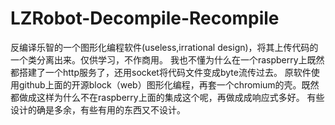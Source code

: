 # LZRobot-Decompile-Recompile
反编译乐智的一个图形化编程软件(useless,irrational design)，将其上传代码的一个类分离出来。仅供学习，不作商用。
我也不懂为什么在一个raspberry上既然都搭建了一个http服务了，还用socket将代码文件变成byte流传过去。
原软件使用github上面的开源block（web）图形化编程，再套一个chromium的壳。既然都做成这样为什么不在raspberry上面的集成这个呢，再做成成响应式多好。
有些设计的确是多余，有些有用的东西又不设计。
